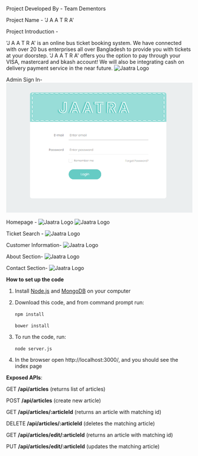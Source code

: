 Project Developed By - Team Dementors

Project Name - 'J A A T R A'

Project Introduction - 

'J A A T R A' is an online bus ticket booking system. 
We have connected with over 20 bus enterprises all over Bangladesh to provide you with tickets at your doorstep.
'J A A T R A' offers you the option to pay through your VISA, mastercard and bkash account! 
We will also be integrating cash on delivery payment service in the near future.
<img src="/images/JaatraLOGO.jpg" alt="Jaatra Logo">

Admin Sign In-
![alt text](https://github.com/iub-cse-shq/jaatra/blob/master/public/images/signIn.PNG "Signin View")


Homepage -
<img src="/images/JaatraHome.PNG" alt="Jaatra Logo">
<img src="/images/JaatraHomeTwo.PNG" alt="Jaatra Logo">

Ticket Search -
<img src="/images/ticketSearch.PNG" alt="Jaatra Logo">

Customer Information-
<img src="/images/customerInfoPage.PNG" alt="Jaatra Logo">


About Section-
<img src="/images/Developers.PNG" alt="Jaatra Logo">

Contact Section-
<img src="/images/jaatraContact.PNG" alt="Jaatra Logo">


**How to set up the code**

1. Install [Node.js](https://nodejs.org/en/download/) and [MongoDB](https://www.mongodb.com/download-center?jmp=nav) on your computer

2. Download this code, and from command prompt run:

   `npm install`


   `bower install`


3. To run the code, run:

    `node server.js`

    
4. In the browser open http://localhost:3000/, and you should see the index page

**Exposed APIs**:

GET **/api/articles** (returns list of articles)

POST **/api/articles** (create new article)

GET **/api/articles/:articleId** (returns an article with matching id)

DELETE **/api/articles/:articleId** (deletes the matching article)

GET **/api/articles/edit/:articleId** (returns an article with matching id)

PUT **/api/articles/edit/:articleId** (updates the matching article)
